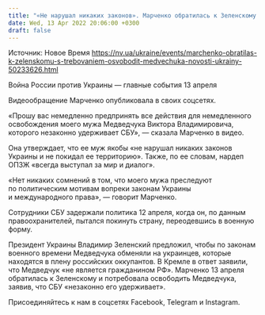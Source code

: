 ```yaml
---
title: "«Не нарушал никаких законов». Марченко обратилась к Зеленскому с требованием освободить Медведчука — видео"
date: Wed, 13 Apr 2022 20:06:00 +0300
draft: false
---
```

Источник: Новое Время https://nv.ua/ukraine/events/marchenko-obratilas-k-zelenskomu-s-trebovaniem-osvobodit-medvechuka-novosti-ukrainy-50233626.html


Война России против Украины — главные события 13 апреля

Видеообращение Марченко опубликовала в своих соцсетях.

«Прошу вас немедленно предпринять все действия для немедленного освобождения моего мужа Медведчука Виктора Владимировича, которого незаконно удерживает СБУ», — сказала Марченко в видео. 

Она утверждает, что ее муж якобы «не нарушал никаких законов Украины и не покидал ее территорию». Также, по ее словам, нардеп ОПЗЖ «всегда выступал за мир и диалог». 

«Нет никаких сомнений в том, что моего мужа преследуют по политическим мотивам вопреки законам Украины и международного права», — говорит Марченко.

Сотрудники СБУ задержали политика 12 апреля, когда он, по данным правоохранителей, пытался покинуть страну, переодевшись в военную форму.

Президент Украины Владимир Зеленский предложил, чтобы по законам военного времени Медведчука обменяли на украинцев, которые находятся в плену российских оккупантов. В Кремле в ответ заявили, что Медведчук «не является гражданином РФ». Марченко 13 апреля обратилась к Зеленскому и потребовала освободить Медведчука, заявив, что СБУ «незаконно его удерживает».

Присоединяйтесь к нам в соцсетях Facebook, Telegram и Instagram.
